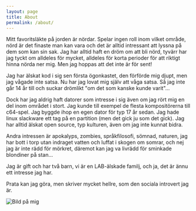 ```yaml
---
layout: page
title: About
permalink: /about/
---
```


Mitt favoritsläkte på jorden är nördar. Spelar ingen roll inom vilket område, nörd är det finaste man kan vara och det är alltid intressant att lyssna på dem som kan sin sak. Jag har alltid haft en dröm om att bli nörd, tyvärr har jag tyckt om alldeles för mycket, alldeles för korta perioder för att riktigt hinna nörda ner mig. Men jag hoppas att det inte är för sent!

Jag har älskat kod i sig sen första ögonkastet, den förförde mig djupt, men jag vågade inte satsa. Nu har jag lovat mig själv att våga satsa. Så jag inte går 14 år till och suckar drömlikt "om det som kanske kunde varit"...

Dock har jag aldrig haft datorer som intresse i sig även om jag rört mig en del inom området i stort. Jag kunde till exempel de flesta kompositörerna till c64-spel. Jag byggde ihop en egen dator för typ 17 år sedan. Jag hade linux slackware ett tag på en partition (men det gick ju som det gick). Jag har alltid älskat open source, typ kulturen, även om jag inte kunnat bidra. 

Andra intressen är apokalyps, zombies, språkfilosofi, sömnad, naturen, jag har bott i torp utan indraget vatten och luffat i skogen om somrar, och nej jag är inte rädd för mörkret, däremot kan jag va livrädd för sminkade blondiner på stan...

Jag är gift och har två barn, vi är en LAB-älskade familj, och ja, det är ännu ett intresse jag har.

Prata kan jag göra, men skriver mycket hellre, som den sociala introvert jag är. 

![Bild på mig](http://erilie.github.io/src/images/jag2.png)


